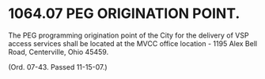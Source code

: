 1064.07 PEG ORIGINATION POINT.
==============================

The PEG programming origination point of the City for the delivery of
VSP access services shall be located at the MVCC office location - 1195
Alex Bell Road, Centerville, Ohio 45459.

(Ord. 07-43. Passed 11-15-07.)
